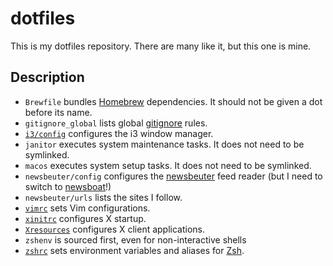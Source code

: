 # dotfiles

This is my dotfiles repository. There are many like it, but this one is mine.

## Description

* `Brewfile` bundles [Homebrew](https://brew.sh/) dependencies. It should not
  be given a dot before its name.
* `gitignore_global` lists global
  [gitignore](https://git-scm.com/docs/gitignore) rules.
* [`i3/config`](http://i3wm.org/docs/userguide.html#configuring) configures the
  i3 window manager.
* `janitor` executes system maintenance tasks. It does not need to be
  symlinked.
* `macos` executes system setup tasks. It does not need to be symlinked.
* `newsbeuter/config` configures the
  [newsbeuter](https://github.com/akrennmair/newsbeuter) feed reader (but I
  need to switch to [newsboat](https://github.com/newsboat/newsboat)!)
* `newsbeuter/urls` lists the sites I follow.
* [`vimrc`](http://vimhelp.appspot.com/starting.txt.html#vimrc) sets Vim
  configurations.
* [`xinitrc`](https://wiki.archlinux.org/index.php/Xinit#xinitrc) configures X
  startup.
* [`Xresources`](https://wiki.archlinux.org/index.php/X_resources) configures X
  client applications.
* `zshenv` is sourced first, even for non-interactive shells
* [`zshrc`](https://wiki.archlinux.org/index.php/Zsh#Configure_Zsh) sets
  environment variables and aliases for [Zsh](http://zsh.sourceforge.net).
